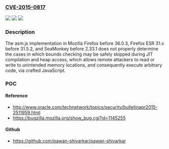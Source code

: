 ### [CVE-2015-0817](https://cve.mitre.org/cgi-bin/cvename.cgi?name=CVE-2015-0817)
![](https://img.shields.io/static/v1?label=Product&message=n%2Fa&color=blue)
![](https://img.shields.io/static/v1?label=Version&message=n%2Fa&color=blue)
![](https://img.shields.io/static/v1?label=Vulnerability&message=n%2Fa&color=brighgreen)

### Description

The asm.js implementation in Mozilla Firefox before 36.0.3, Firefox ESR 31.x before 31.5.2, and SeaMonkey before 2.33.1 does not properly determine the cases in which bounds checking may be safely skipped during JIT compilation and heap access, which allows remote attackers to read or write to unintended memory locations, and consequently execute arbitrary code, via crafted JavaScript.

### POC

#### Reference
- http://www.oracle.com/technetwork/topics/security/bulletinapr2015-2511959.html
- https://bugzilla.mozilla.org/show_bug.cgi?id=1145255

#### Github
- https://github.com/pawan-shivarkar/pawan-shivarkar

